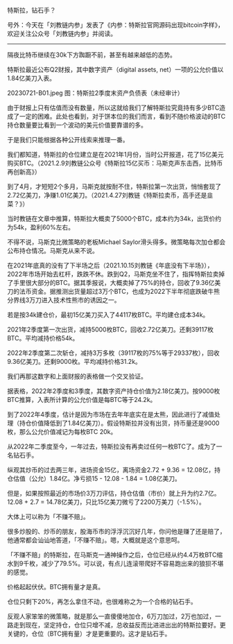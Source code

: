 
特斯拉，钻石手？

号外：今天在「刘教链内参」发表了《内参：特斯拉官网源码出现bitcoin字样》，欢迎关注公众号「刘教链内参」并阅读。

---

隔夜比特币继续在30k下方踟蹰不前，甚至有越来越低的态势。

特斯拉最近公布Q2财报，其中数字资产（digital assets, net）一项的公允价值以1.84亿美刀入表。

20230721-B01.jpeg
图：特斯拉2季度末资产负债表（未经审计）

由于财报上只有估值而没有数量，所以这就给我们了解特斯拉究竟持有多少BTC造成了一定的困难。此处也看到，对于饼本位的我们而言，看到不随价格波动的BTC持仓数量要比看到一个波动的美元价值要靠谱的多。

于是我们只能根据各种公开线索来推理一番。

我们都知道，特斯拉的仓位建立是在2021年1月份，当时公开报道，花了15亿美元购买BTC。（2021.2.9刘教链公众号《特斯拉15亿买币：马斯克声东击西，比特币再创新高》）

到了4月，才短短2个多月，马斯克就按耐不住，特斯拉第一次出货，悄悄套现了2.72亿美刀，净赚1.01亿美刀。（2021.4.27刘教链《特斯拉卖币，高手还是韭菜？》）

当时教链在文章中推算，特斯拉大概卖了5000个BTC，成本约为34k，出货价约为54k，盈利60%左右。

不得不说，马斯克比微策略的老板Michael Saylor滑头得多。微策略每次加仓都会公布持仓情况。马斯克从来不说。

在2021年底真的没有了下半场之后（2021.10.15刘教链《年底没有下半场》），2022年市场开始去杠杆，跌跌不休。跌到Q2，马斯克坐不住了，指挥特斯拉卖掉了手里很大部分的BTC。据其季报说，大概卖掉了75%的持仓，回收了9.36亿美刀的法币资金。据推测出货量超过3万个BTC，也成为2022下半年彻底跌破牛熊分界线3万刀进入技术性熊市的诱因之一。

若是按34k建仓价，最初15亿美刀买入了44117枚BTC。平均建仓成本34k。

2021年2季度第一次出货，减持5000枚BTC，回收2.72亿美刀。还剩39117枚BTC。平均减持价格54k。

2022年2季度第二次斩仓，减持3万多枚（39117枚的75%等于29337枚），回收9.36亿美刀。还剩9000枚。平均减持价格31.2k。

我们再那这数字和上面财报的表格做一个交叉验证。

据表格，2022年2季度和3季度，其数字资产持仓价值为2.18亿美刀。按9000枚BTC推算，入表所计算的公允价值是每BTC等于24.2k。

到了2022年4季度，估计是因为市场在去年年底实在是太熊，因此进行了减值处理（持仓价值降低到了1.84亿美刀）。假设特斯拉并没有出货，持币量还是9000枚，那么公允价值减记为每枚BTC 20k。

从2022年二季度至今，一年过去，特斯拉没有再卖过任何一枚BTC了。成为了一名钻石手。

纵观其炒币的过去两三年，进场资金15亿，离场资金2.72 + 9.36 = 12.08亿，持仓估值（公允）1.84亿。净亏损15 - 12.08 - 1.84 = 1.08亿美刀。

但是，如果按照最近的市场价3万刀评估，持仓估值（市价）就上升为约2.7亿。12.08 + 2.7 = 14.78亿美刀，只比15亿美刀微亏了2200万美刀（-1.5%）。

大体上可以称为「不赚不赔」。

很多炒股的、炒币的朋友，股海币市的浮浮沉沉好几年，你问他是赚了还是赔了，他通常都会讪讪地答道，「不赚不赔」。嗯，大概就是这个意思呵。

「不赚不赔」的特斯拉，在马斯克一通神操作之后，仓位已经从约4.4万枚BTC缩水到9千枚，减少了79.5%。可以说，有点儿连滚带爬好不容易跑出来的狼狈不堪的感觉。

价格起起伏伏。BTC拥有量才是真。

仓位只剩下20%，再怎么拿住不动，也很难称之为一个合格的钻石手。

反观人家笨笨的微策略，就是那么一直傻傻地加仓，6万刀加过，2万也加过，一路走到现在，坚定持仓，仓位只增不减，总收益反而比进进出出的特斯拉要好。更关键的，仓位（BTC拥有量）才是更重要的。这才是钻石手。

